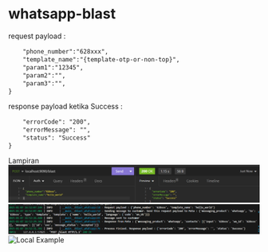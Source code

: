 # whatsapp-blast

request payload :
```{
	"phone_number":"628xxx",
	"template_name":"{template-otp-or-non-top}",
	"param1":"12345",
	"param2":"",
	"param3":"",
}
```



response payload ketika Success :
```{
	"errorCode": "200",
	"errorMessage": "",
	"status": "Success"
}
```

Lampiran
![Local Example](images/req-res.png)
![Local Example](images/log.png)
![Local Example](images/message.pngg)